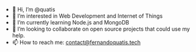 - 👋 Hi, I’m @quatis
- 👀 I’m interested in Web Development and Internet of Things
- 🌱 I’m currently learning Node.js and MongoDB
- 💞️ I’m looking to collaborate on open source projects that could use my help.
- 📫 How to reach me: contact@fernandoquatis.tech

<!---
quatis/quatis is a ✨ special ✨ repository because its `README.md` (this file) appears on your GitHub profile.
You can click the Preview link to take a look at your changes.
--->
